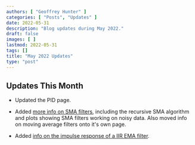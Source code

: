 ```yaml
---
authors: [ "Geoffrey Hunter" ]
categories: [ "Posts", "Updates" ]
date: 2022-05-31
description: "Blog updates during May 2022."
draft: false
images: [ ]
lastmod: 2022-05-31
tags: []
title: "May 2022 Updates"
type: "post"
---
```


## Updates This Month

* Updated the PID page.

* Added [more info on SMA filters](/programming/signal-processing/digital-filters/moving-average-filters/), including the recursive SMA algorithm and plots showing SMA filters working on noisy data. Also moved info on moving average filters onto it's own page.

* Added [info on the impulse response of a IIR EMA filter](/programming/signal-processing/digital-filters/exponential-moving-average-ema-filter/).

